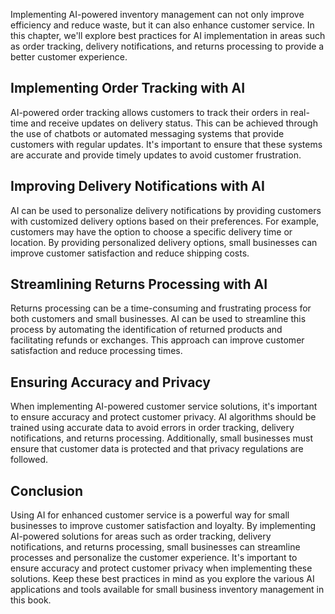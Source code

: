 

Implementing AI-powered inventory management can not only improve efficiency and reduce waste, but it can also enhance customer service. In this chapter, we'll explore best practices for AI implementation in areas such as order tracking, delivery notifications, and returns processing to provide a better customer experience.

Implementing Order Tracking with AI
-----------------------------------

AI-powered order tracking allows customers to track their orders in real-time and receive updates on delivery status. This can be achieved through the use of chatbots or automated messaging systems that provide customers with regular updates. It's important to ensure that these systems are accurate and provide timely updates to avoid customer frustration.

Improving Delivery Notifications with AI
----------------------------------------

AI can be used to personalize delivery notifications by providing customers with customized delivery options based on their preferences. For example, customers may have the option to choose a specific delivery time or location. By providing personalized delivery options, small businesses can improve customer satisfaction and reduce shipping costs.

Streamlining Returns Processing with AI
---------------------------------------

Returns processing can be a time-consuming and frustrating process for both customers and small businesses. AI can be used to streamline this process by automating the identification of returned products and facilitating refunds or exchanges. This approach can improve customer satisfaction and reduce processing times.

Ensuring Accuracy and Privacy
-----------------------------

When implementing AI-powered customer service solutions, it's important to ensure accuracy and protect customer privacy. AI algorithms should be trained using accurate data to avoid errors in order tracking, delivery notifications, and returns processing. Additionally, small businesses must ensure that customer data is protected and that privacy regulations are followed.

Conclusion
----------

Using AI for enhanced customer service is a powerful way for small businesses to improve customer satisfaction and loyalty. By implementing AI-powered solutions for areas such as order tracking, delivery notifications, and returns processing, small businesses can streamline processes and personalize the customer experience. It's important to ensure accuracy and protect customer privacy when implementing these solutions. Keep these best practices in mind as you explore the various AI applications and tools available for small business inventory management in this book.
